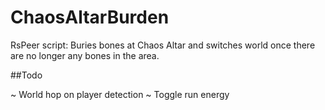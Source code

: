 # ChaosAltarBurden
RsPeer script: Buries bones at Chaos Altar and switches world once there are no longer any bones in the area.

##Todo

~ World hop on player detection
~ Toggle run energy
